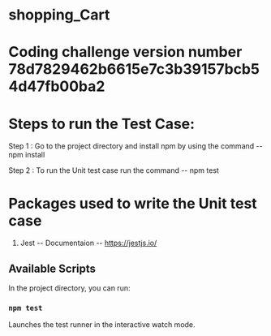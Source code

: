 # shopping_Cart

# Coding challenge version number 78d7829462b6615e7c3b39157bcb54d47fb00ba2

# Steps to run the Test Case:

Step 1 : Go to the project directory and install npm by using the command -- npm install

Step 2 : To run the Unit test case run the command -- npm test

# Packages used to write the Unit test case

1. Jest -- Documentaion -- https://jestjs.io/

## Available Scripts

In the project directory, you can run:

### `npm test`

Launches the test runner in the interactive watch mode.
